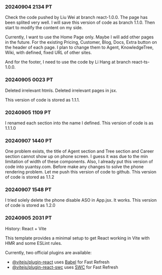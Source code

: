 ### 20240904 2134 PT
Check the code pushed by Liu Wei at branch react-1.0.0.
The page has been splited very well. 
I will save this version of code as branch 1.1.0. Then start to modify the content on my side. 


Currently, I want to use the Home Page only. Maybe I will add other pages in the future. 
For the existing Pricing, Customer, Blog, Docs, Extra button on the header of each page. 
I plan to change them to Agent, KnowledgeTree, Wiki, with defined, fixed URL of other sites. 

And for the footer, I need to use the code by Li Hang at branch react-ts-1.0.0.


### 20240905 0023 PT
Deleted irrelevant htmls. 
Deleted irrelevant pages in jsx.

This version of code is stored as 1.1.1.

### 20240905 1109 PT
I renamed each section into the name I defined. This version of code is as 1.1.1.0

### 20240907 1440 PT
One problem exists, the title of Agent section and Tree section and Career section cannot show up on phone screen. I guess it was due to the min limitation of width of these components. Also, I already put this version of code into yuantsy.com. 
Before make any changes to solve the phone rendering problem. Let me push this version of code to github. 
This version of code is stored as 1.1.2


### 20240907 1548 PT
I tried solely delete the phone disable ASO in App.jsx.
It works. This version of code is stored as 1.2.0







### 20240905 2031 PT



History: React + Vite

This template provides a minimal setup to get React working in Vite with HMR and some ESLint rules.

Currently, two official plugins are available:

- [@vitejs/plugin-react](https://github.com/vitejs/vite-plugin-react/blob/main/packages/plugin-react/README.md) uses [Babel](https://babeljs.io/) for Fast Refresh
- [@vitejs/plugin-react-swc](https://github.com/vitejs/vite-plugin-react-swc) uses [SWC](https://swc.rs/) for Fast Refresh
